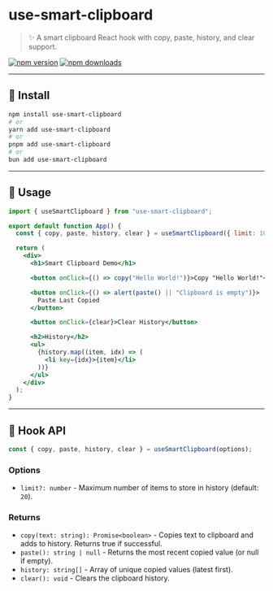 # use-smart-clipboard

> ✨ A smart clipboard React hook with copy, paste, history, and clear support.

[![npm version](https://img.shields.io/npm/v/use-smart-clipboard.svg?style=flat-square)](https://www.npmjs.com/package/use-smart-clipboard)
[![npm downloads](https://img.shields.io/npm/dm/use-smart-clipboard.svg?style=flat-square)](https://www.npmjs.com/package/use-smart-clipboard)

---

## 🚀 Install

```bash
npm install use-smart-clipboard
# or
yarn add use-smart-clipboard
# or
pnpm add use-smart-clipboard
# or
bun add use-smart-clipboard
```

---

## 📖 Usage

```jsx
import { useSmartClipboard } from "use-smart-clipboard";

export default function App() {
  const { copy, paste, history, clear } = useSmartClipboard({ limit: 10 });

  return (
    <div>
      <h1>Smart Clipboard Demo</h1>

      <button onClick={() => copy("Hello World!")}>Copy "Hello World!"</button>

      <button onClick={() => alert(paste() || "Clipboard is empty")}>
        Paste Last Copied
      </button>

      <button onClick={clear}>Clear History</button>

      <h2>History</h2>
      <ul>
        {history.map((item, idx) => (
          <li key={idx}>{item}</li>
        ))}
      </ul>
    </div>
  );
}
```

---

## 📌 Hook API

```jsx
const { copy, paste, history, clear } = useSmartClipboard(options);
```

### Options

- `limit?: number` - Maximum number of items to store in history (default: `20`).

### Returns

- `copy(text: string): Promise<boolean>` - Copies text to clipboard and adds to history. Returns true if successful.
- `paste(): string | null` - Returns the most recent copied value (or null if empty).
- `history: string[]` - Array of unique copied values (latest first).
- `clear(): void` - Clears the clipboard history.
